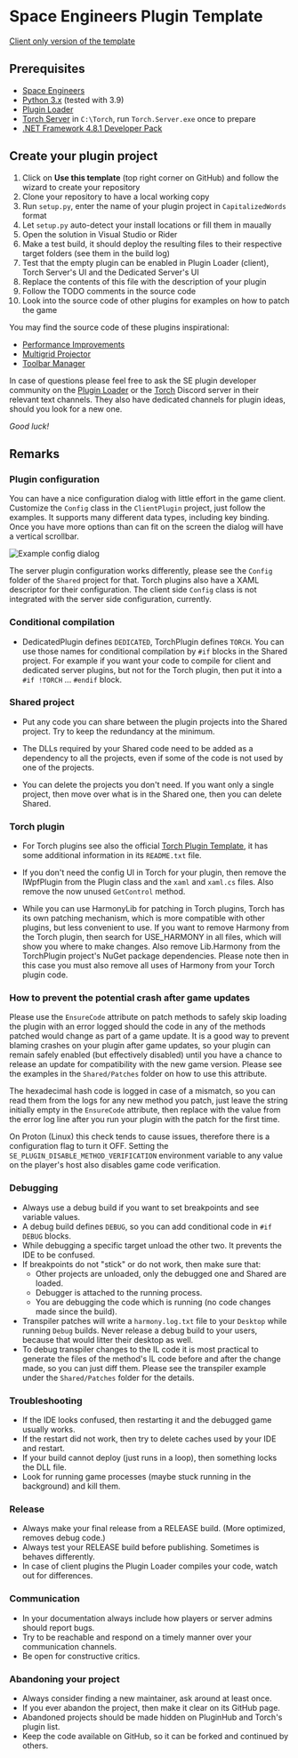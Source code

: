 # Space Engineers Plugin Template

[Client only version of the template](https://github.com/sepluginloader/ClientPluginTemplate)

## Prerequisites

- [Space Engineers](https://store.steampowered.com/app/244850/Space_Engineers/)
- [Python 3.x](https://python.org) (tested with 3.9)
- [Plugin Loader](https://github.com/sepluginloader)
- [Torch Server](https://torchapi.com/) in `C:\Torch`, run `Torch.Server.exe` once to prepare
- [.NET Framework 4.8.1 Developer Pack](https://dotnet.microsoft.com/en-us/download/dotnet-framework/net481)

## Create your plugin project

1. Click on **Use this template** (top right corner on GitHub) and follow the wizard to create your repository
2. Clone your repository to have a local working copy
3. Run `setup.py`, enter the name of your plugin project in `CapitalizedWords` format
4. Let `setup.py` auto-detect your install locations or fill them in maually
5. Open the solution in Visual Studio or Rider
6. Make a test build, it should deploy the resulting files to their respective target folders (see them in the build log)
7. Test that the empty plugin can be enabled in Plugin Loader (client), Torch Server's UI and the Dedicated Server's UI
9. Replace the contents of this file with the description of your plugin
10. Follow the TODO comments in the source code
11. Look into the source code of other plugins for examples on how to patch the game

You may find the source code of these plugins inspirational:
- [Performance Improvements](https://github.com/viktor-ferenczi/performance-improvements)
- [Multigrid Projector](https://github.com/viktor-ferenczi/multigrid-projector)
- [Toolbar Manager](https://github.com/viktor-ferenczi/toolbar-manager)

In case of questions please feel free to ask the SE plugin developer community on the
[Plugin Loader](https://discord.gg/6ETGRU3CzR) or the [Torch](https://discord.gg/xNFpHM6V8Q)
Discord server in their relevant text channels. They also have dedicated channels for
plugin ideas, should you look for a new one.

_Good luck!_

## Remarks

### Plugin configuration

You can have a nice configuration dialog with little effort in the game client.
Customize the `Config` class in the `ClientPlugin` project, just follow the examples.
It supports many different data types, including key binding. Once you have more
options than can fit on the screen the dialog will have a vertical scrollbar.

![Example config dialog](Doc/ConfigDialogExample.png "Example config dialog")

The server plugin configuration works differently, please see the `Config` folder
of the `Shared` project for that. Torch plugins also have a XAML descriptor for
their configuration. The client side `Config` class is not integrated with the
server side configuration, currently.

### Conditional compilation

- DedicatedPlugin defines `DEDICATED`, TorchPlugin defines `TORCH`.
  You can use those names for conditional compilation by `#if` blocks in the Shared project.
  For example if you want your code to compile for client and dedicated server plugins, but
  not for the Torch plugin, then put it into a `#if !TORCH` ... `#endif` block.

### Shared project

- Put any code you can share between the plugin projects into the Shared project.
  Try to keep the redundancy at the minimum.

- The DLLs required by your Shared code need to be added as a dependency to all the projects,
  even if some of the code is not used by one of the projects.

- You can delete the projects you don't need. If you want only a single project,
  then move over what is in the Shared one, then you can delete Shared.

### Torch plugin

- For Torch plugins see also the official
  [Torch Plugin Template](https://torchapi.com/wiki/index.php/Torch_Plugin_Template),
  it has some additional information in its `README.txt` file.

- If you don't need the config UI in Torch for your plugin, then remove the IWpfPlugin
  from the Plugin class and the `xaml` and `xaml.cs` files. Also remove the now unused
  `GetControl` method.

- While you can use HarmonyLib for patching in Torch plugins, Torch has its own patching
  mechanism, which is more compatible with other plugins, but less convenient to use.
  If you want to remove Harmony from the Torch plugin, then search for USE_HARMONY in all
  files, which will show you where to make changes. Also remove Lib.Harmony from the
  TorchPlugin project's NuGet package dependencies. Please note then in this case you
  must also remove all uses of Harmony from your Torch plugin code.

### How to prevent the potential crash after game updates

Please use the `EnsureCode` attribute on patch methods to safely skip loading the plugin
with an error logged should the code in any of the methods patched would change as part of
a game update. It is a good way to prevent blaming crashes on your plugin after game updates,
so your plugin can remain safely enabled (but effectively disabled) until you have a chance
to release an update for compatibility with the new game version. Please see the examples in
the `Shared/Patches` folder on how to use this attribute.

The hexadecimal hash code is logged in case of a mismatch, so you can read them from the logs
for any new method you patch, just leave the string initially empty in the `EnsureCode`
attribute, then replace with the value from the error log line after you run your plugin
with the patch for the first time.

On Proton (Linux) this check tends to cause issues, therefore there is a configuration flag
to turn it OFF. Setting the `SE_PLUGIN_DISABLE_METHOD_VERIFICATION` environment variable to
any value on the player's host also disables game code verification.

### Debugging

- Always use a debug build if you want to set breakpoints and see variable values.
- A debug build defines `DEBUG`, so you can add conditional code in `#if DEBUG` blocks.
- While debugging a specific target unload the other two. It prevents the IDE to be confused.
- If breakpoints do not "stick" or do not work, then make sure that:
  - Other projects are unloaded, only the debugged one and Shared are loaded.
  - Debugger is attached to the running process.
  - You are debugging the code which is running (no code changes made since the build).
- Transpiler patches will write a `harmony.log.txt` file to your `Desktop` while running `Debug`
  builds. Never release a debug build to your users, because that would litter their desktop
  as well.
- To debug transpiler changes to the IL code it is most practical to generate the files
  of the method's IL code before and after the change made, so you can just diff them.
  Please see the transpiler example under the `Shared/Patches` folder for the details.

### Troubleshooting

- If the IDE looks confused, then restarting it and the debugged game usually works.
- If the restart did not work, then try to delete caches used by your IDE and restart.
- If your build cannot deploy (just runs in a loop), then something locks the DLL file.
- Look for running game processes (maybe stuck running in the background) and kill them.

### Release

- Always make your final release from a RELEASE build. (More optimized, removes debug code.)
- Always test your RELEASE build before publishing. Sometimes is behaves differently.
- In case of client plugins the Plugin Loader compiles your code, watch out for differences.

### Communication

- In your documentation always include how players or server admins should report bugs.
- Try to be reachable and respond on a timely manner over your communication channels.
- Be open for constructive critics.

### Abandoning your project

- Always consider finding a new maintainer, ask around at least once.
- If you ever abandon the project, then make it clear on its GitHub page.
- Abandoned projects should be made hidden on PluginHub and Torch's plugin list.
- Keep the code available on GitHub, so it can be forked and continued by others.
